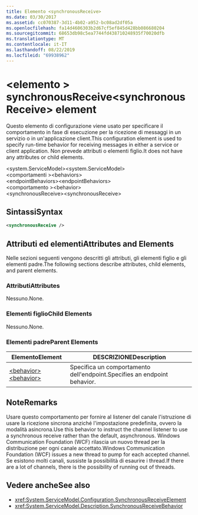 ```yaml
---
title: Elemento <synchronousReceive>
ms.date: 03/30/2017
ms.assetid: cc070387-3d11-4b02-a952-bc08ad2df05a
ms.openlocfilehash: fa14d4606303b2d67cf5ef845d428bb086680204
ms.sourcegitcommit: 68653db98c5ea7744fd438710248935f70020dfb
ms.translationtype: MT
ms.contentlocale: it-IT
ms.lasthandoff: 08/22/2019
ms.locfileid: "69938962"
---
```

# <a name="synchronousreceive-element"></a><span data-ttu-id="b1c0b-102">\<elemento > synchronousReceive</span><span class="sxs-lookup"><span data-stu-id="b1c0b-102">\<synchronousReceive> element</span></span>
<span data-ttu-id="b1c0b-103">Questo elemento di configurazione viene usato per specificare il comportamento in fase di esecuzione per la ricezione di messaggi in un servizio o in un'applicazione client.</span><span class="sxs-lookup"><span data-stu-id="b1c0b-103">This configuration element is used to specify run-time behavior for receiving messages in either a service or client application.</span></span> <span data-ttu-id="b1c0b-104">Non prevede attributi o elementi figlio.</span><span class="sxs-lookup"><span data-stu-id="b1c0b-104">It does not have any attributes or child elements.</span></span>  
  
 <span data-ttu-id="b1c0b-105">\<system.ServiceModel></span><span class="sxs-lookup"><span data-stu-id="b1c0b-105">\<system.ServiceModel></span></span>  
<span data-ttu-id="b1c0b-106">\<comportamenti ></span><span class="sxs-lookup"><span data-stu-id="b1c0b-106">\<behaviors></span></span>  
<span data-ttu-id="b1c0b-107">\<endpointBehaviors></span><span class="sxs-lookup"><span data-stu-id="b1c0b-107">\<endpointBehaviors></span></span>  
<span data-ttu-id="b1c0b-108">\<comportamento ></span><span class="sxs-lookup"><span data-stu-id="b1c0b-108">\<behavior></span></span>  
<span data-ttu-id="b1c0b-109">\<synchronousReceive></span><span class="sxs-lookup"><span data-stu-id="b1c0b-109">\<synchronousReceive></span></span>  
  
## <a name="syntax"></a><span data-ttu-id="b1c0b-110">Sintassi</span><span class="sxs-lookup"><span data-stu-id="b1c0b-110">Syntax</span></span>  
  
```xml  
<synchronousReceive />
```  
  
## <a name="attributes-and-elements"></a><span data-ttu-id="b1c0b-111">Attributi ed elementi</span><span class="sxs-lookup"><span data-stu-id="b1c0b-111">Attributes and Elements</span></span>  
 <span data-ttu-id="b1c0b-112">Nelle sezioni seguenti vengono descritti gli attributi, gli elementi figlio e gli elementi padre.</span><span class="sxs-lookup"><span data-stu-id="b1c0b-112">The following sections describe attributes, child elements, and parent elements.</span></span>  
  
### <a name="attributes"></a><span data-ttu-id="b1c0b-113">Attributi</span><span class="sxs-lookup"><span data-stu-id="b1c0b-113">Attributes</span></span>  
 <span data-ttu-id="b1c0b-114">Nessuno.</span><span class="sxs-lookup"><span data-stu-id="b1c0b-114">None.</span></span>  
  
### <a name="child-elements"></a><span data-ttu-id="b1c0b-115">Elementi figlio</span><span class="sxs-lookup"><span data-stu-id="b1c0b-115">Child Elements</span></span>  
 <span data-ttu-id="b1c0b-116">Nessuno.</span><span class="sxs-lookup"><span data-stu-id="b1c0b-116">None.</span></span>  
  
### <a name="parent-elements"></a><span data-ttu-id="b1c0b-117">Elementi padre</span><span class="sxs-lookup"><span data-stu-id="b1c0b-117">Parent Elements</span></span>  
  
|<span data-ttu-id="b1c0b-118">Elemento</span><span class="sxs-lookup"><span data-stu-id="b1c0b-118">Element</span></span>|<span data-ttu-id="b1c0b-119">DESCRIZIONE</span><span class="sxs-lookup"><span data-stu-id="b1c0b-119">Description</span></span>|  
|-------------|-----------------|  
|[<span data-ttu-id="b1c0b-120">\<behavior></span><span class="sxs-lookup"><span data-stu-id="b1c0b-120">\<behavior></span></span>](behavior-of-endpointbehaviors.md)|<span data-ttu-id="b1c0b-121">Specifica un comportamento dell'endpoint.</span><span class="sxs-lookup"><span data-stu-id="b1c0b-121">Specifies an endpoint behavior.</span></span>|  
  
## <a name="remarks"></a><span data-ttu-id="b1c0b-122">Note</span><span class="sxs-lookup"><span data-stu-id="b1c0b-122">Remarks</span></span>  
 <span data-ttu-id="b1c0b-123">Usare questo comportamento per fornire al listener del canale l'istruzione di usare la ricezione sincrona anziché l'impostazione predefinita, ovvero la modalità asincrona.</span><span class="sxs-lookup"><span data-stu-id="b1c0b-123">Use this behavior to instruct the channel listener to use a synchronous receive rather than the default, asynchronous.</span></span> <span data-ttu-id="b1c0b-124">Windows Communication Foundation (WCF) rilascia un nuovo thread per la distribuzione per ogni canale accettato.</span><span class="sxs-lookup"><span data-stu-id="b1c0b-124">Windows Communication Foundation (WCF) issues a new thread to pump for each accepted channel.</span></span> <span data-ttu-id="b1c0b-125">Se esistono molti canali, sussiste la possibilità di esaurire i thread.</span><span class="sxs-lookup"><span data-stu-id="b1c0b-125">If there are a lot of channels, there is the possibility of running out of threads.</span></span>  
  
## <a name="see-also"></a><span data-ttu-id="b1c0b-126">Vedere anche</span><span class="sxs-lookup"><span data-stu-id="b1c0b-126">See also</span></span>

- <xref:System.ServiceModel.Configuration.SynchronousReceiveElement>
- <xref:System.ServiceModel.Description.SynchronousReceiveBehavior>
